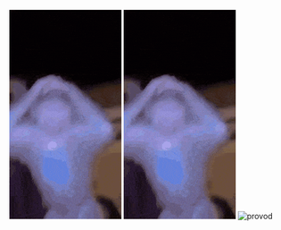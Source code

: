 ![monkey](https://github.com/hsywy/hsywy/blob/main/sad%20monkey.gif)
![monkey](https://github.com/hsywy/hsywy/blob/main/sad%20monkey.gif)
![provod](https://github.com/hsywy/hsywy/blob/main/provod.gif)
